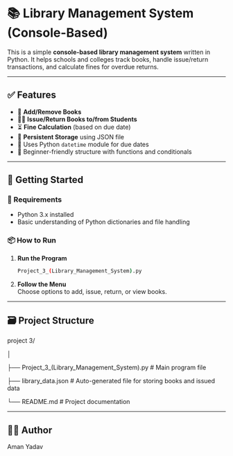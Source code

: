 # 📚 Library Management System (Console-Based)

This is a simple **console-based library management system** written in Python. It helps schools and colleges track books, handle issue/return transactions, and calculate fines for overdue returns.

---

## ✅ Features

- 📘 **Add/Remove Books**
- 👨‍🎓 **Issue/Return Books to/from Students**
- ⏳ **Fine Calculation** (based on due date)
- 💾 **Persistent Storage** using JSON file
- 📅 Uses Python `datetime` module for due dates
- 🧠 Beginner-friendly structure with functions and conditionals

---

## 🚀 Getting Started

### 🔧 Requirements

- Python 3.x installed
- Basic understanding of Python dictionaries and file handling

### 📦 How to Run

1. **Run the Program**
    ```bash
    Project_3_(Library_Management_System).py
    ```

2. **Follow the Menu**  
   Choose options to add, issue, return, or view books.

---

## 🗃️ Project Structure

project 3/

│

├── Project_3_(Library_Management_System).py # Main program file

├── library_data.json # Auto-generated file for storing books and issued data

└── README.md # Project documentation

---

## 👨‍💻 Author
Aman Yadav
